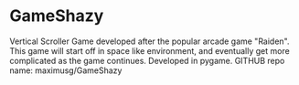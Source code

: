 # GameShazy
Vertical Scroller Game developed after the popular arcade game "Raiden". This game will start off in space like environment, and eventually get more complicated as the game continues.  Developed in pygame. GITHUB repo name: maximusg/GameShazy
